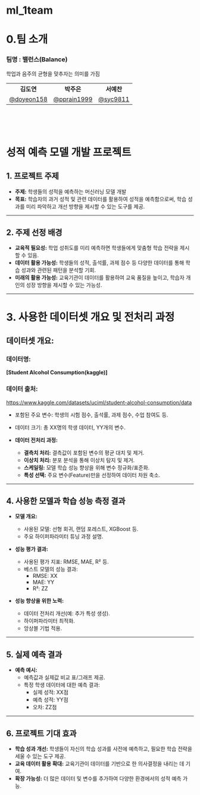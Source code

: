 # ml_1team
# 0.팀 소개

### 팀명 : 밸런스(Balance)

학업과 음주의 균형을 맞추자는 의미를 가짐




<table align=center>
<tbody>
<tr>
<td align=center><b>김도연</b></td>
<td align=center><b>박주은</b></td>
<td align=center><b>서예찬</b></td>

</tr>

<tr>
<td><a href="https://github.com/youngseo98"><div align=center>@doyeon158</div></a></td>
<td><a href="https://github.com/yujitaeng"><div align=center>@pprain1999</div></a></td>

<td><a href="https://github.com/Hack012"><div align=center>@syc9811</div></a></td>

</tr>
</tbody>
</table>

<br><br><br>



# 성적 예측 모델 개발 프로젝트

## 1. 프로젝트 주제
- **주제:** 학생들의 성적을 예측하는 머신러닝 모델 개발
- **목표:** 학습자의 과거 성적 및 관련 데이터를 활용하여 성적을 예측함으로써, 학습 성과를 미리 파악하고 개선 방향을 제시할 수 있는 도구를 제공.

---

## 2. 주제 선정 배경
- **교육적 필요성:** 학업 성취도를 미리 예측하면 학생들에게 맞춤형 학습 전략을 제시할 수 있음.
- **데이터 활용 가능성:** 학생들의 성적, 출석률, 과제 점수 등 다양한 데이터를 통해 학습 성과와 관련된 패턴을 분석할 기회.
- **미래의 활용 가능성:** 교육기관이 데이터를 활용하여 교육 품질을 높이고, 학습자 개인의 성장 방향을 제시할 수 있는 가능성.

---

# 3. 사용한 데이터셋 개요 및 전처리 과정
## **데이터셋 개요:**
### **데이터명:**
  **[Student Alcohol Consumption(kaggle)]**
### **데이터 출처:**
https://www.kaggle.com/datasets/uciml/student-alcohol-consumption/data

  

  - 포함된 주요 변수: 학생의 시험 점수, 출석률, 과제 점수, 수업 참여도 등.
  - 데이터 크기: 총 XX명의 학생 데이터, YY개의 변수.
  
- **데이터 전처리 과정:**
  - **결측치 처리:** 결측값이 포함된 변수의 평균 대치 및 제거.
  - **이상치 처리:** 분포 분석을 통해 이상치 탐지 및 제거.
  - **스케일링:** 모델 학습 성능 향상을 위해 변수 정규화/표준화.
  - **특성 선택:** 주요 변수(Feature)만을 선정하여 데이터 차원 축소.

---

## 4. 사용한 모델과 학습 성능 측정 결과
- **모델 개요:**
  - 사용된 모델: 선형 회귀, 랜덤 포레스트, XGBoost 등.
  - 주요 하이퍼파라미터 튜닝 과정 설명.

- **성능 평가 결과:**
  - 사용된 평가 지표: RMSE, MAE, R² 등.
  - 베스트 모델의 성능 결과:
    - RMSE: XX
    - MAE: YY
    - R²: ZZ

- **성능 향상을 위한 노력:**
  - 데이터 전처리 개선(예: 추가 특성 생성).
  - 하이퍼파라미터 최적화.
  - 앙상블 기법 적용.

---

## 5. 실제 예측 결과
- **예측 예시:**
  - 예측값과 실제값 비교 표/그래프 제공.
  - 특정 학생 데이터에 대한 예측 결과:
    - 실제 성적: XX점
    - 예측 성적: YY점
    - 오차: ZZ점

---

## 6. 프로젝트 기대 효과
- **학습 성과 개선:** 학생들이 자신의 학습 성과를 사전에 예측하고, 필요한 학습 전략을 세울 수 있는 도구 제공.
- **교육 데이터 활용 확대:** 교육기관이 데이터를 기반으로 한 의사결정을 내리는 데 기여.
- **확장 가능성:** 더 많은 데이터 및 변수를 추가하여 다양한 환경에서의 성적 예측 가능.
